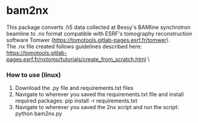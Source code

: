# bam2nx

This package converts .h5 data collected at Bessy's BAMline synchrotron beamline to .nx format compatible with ESRF's tomography reconstruction software Tomwer (https://tomotools.gitlab-pages.esrf.fr/tomwer). \
The .nx file created follows guidelines described here: https://tomotools.gitlab-pages.esrf.fr/nxtomo/tutorials/create_from_scratch.html \

### How to use (linux) ###
1. Download the .py file and requirements.txt files
2. Navigate to wherever you saved the requirements.txt file and install required packages: pip install -r requirements.txt 
3. Navigate to wherever you saved the 2nx script and run the script: python bam2nx.py 
